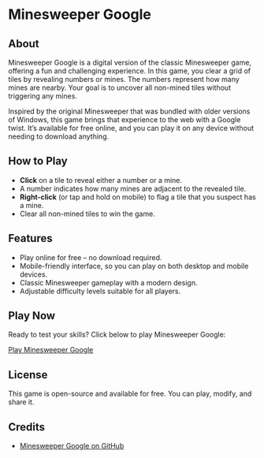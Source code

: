# Minesweeper Google

## About
Minesweeper Google is a digital version of the classic Minesweeper game, offering a fun and challenging experience. In this game, you clear a grid of tiles by revealing numbers or mines. The numbers represent how many mines are nearby. Your goal is to uncover all non-mined tiles without triggering any mines.

Inspired by the original Minesweeper that was bundled with older versions of Windows, this game brings that experience to the web with a Google twist. It’s available for free online, and you can play it on any device without needing to download anything.

## How to Play
- **Click** on a tile to reveal either a number or a mine.
- A number indicates how many mines are adjacent to the revealed tile.
- **Right-click** (or tap and hold on mobile) to flag a tile that you suspect has a mine.
- Clear all non-mined tiles to win the game.

## Features
- Play online for free – no download required.
- Mobile-friendly interface, so you can play on both desktop and mobile devices.
- Classic Minesweeper gameplay with a modern design.
- Adjustable difficulty levels suitable for all players.

## Play Now
Ready to test your skills? Click below to play Minesweeper Google:

[Play Minesweeper Google](https://kaloodinaz.github.io/minesweeper-google/)

## License
This game is open-source and available for free. You can play, modify, and share it.

## Credits
- [Minesweeper Google on GitHub](https://github.com/kaloodinaz/minesweeper-google)

